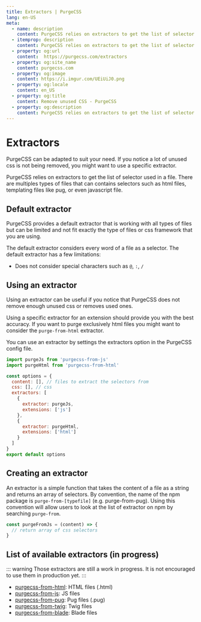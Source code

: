 ```yaml
---
title: Extractors | PurgeCSS
lang: en-US
meta:
  - name: description
    content: PurgeCSS relies on extractors to get the list of selector used in a file. There are multiples types of files that can contains selectors such as html files, templating files like pug, or even javascript file.
  - itemprop: description
    content: PurgeCSS relies on extractors to get the list of selector used in a file. There are multiples types of files that can contains selectors such as html files, templating files like pug, or even javascript file.
  - property: og:url
    content:  https://purgecss.com/extractors
  - property: og:site_name
    content: purgecss.com
  - property: og:image
    content: https://i.imgur.com/UEiUiJ0.png
  - property: og:locale
    content: en_US
  - property: og:title
    content: Remove unused CSS - PurgeCSS
  - property: og:description
    content: PurgeCSS relies on extractors to get the list of selector used in a file. There are multiples types of files that can contains selectors such as html files, templating files like pug, or even javascript file.
---
```


# Extractors

PurgeCSS can be adapted to suit your need. If you notice a lot of unused css is not being removed, you might want to use a specific extractor.

PurgeCSS relies on extractors to get the list of selector used in a file. There are multiples types of files that can contains selectors such as html files, templating files like pug, or even javascript file.

## Default extractor

PurgeCSS provides a default extractor that is working with all types of files but can be limited and not fit exactly the type of files or css framework that you are using.

The default extractor considers every word of a file as a selector. The default extractor has a few limitations:

* Does not consider special characters such as `@`, `:`, `/`

## Using an extractor

Using an extractor can be useful if you notice that PurgeCSS does not remove enough unused css or removes used ones.

Using a specific extractor for an extension should provide you with the best accuracy. If you want to purge exclusively html files you might want to consider the `purge-from-html` extractor.

You can use an extractor by settings the extractors option in the PurgeCSS config file.

```javascript
import purgeJs from 'purgecss-from-js'
import purgeHtml from 'purgecss-from-html'

const options = {
  content: [], // files to extract the selectors from
  css: [], // css
  extractors: [
    {
      extractor: purgeJs,
      extensions: ['js']
    },
    {
      extractor: purgeHtml,
      extensions: ['html']
    }
  ]
}
export default options
```

## Creating an extractor

An extractor is a simple function that takes the content of a file as a string and returns an array of selectors. By convention, the name of the npm package is `purge-from-[typefile]` \(e.g. purge-from-pug\). Using this convention will allow users to look at the list of extractor on npm by searching `purge-from`.

```javascript
const purgeFromJs = (content) => {
  // return array of css selectors
}
```

## List of available extractors (in progress)

::: warning
Those extractors are still a work in progress.
It is not encouraged to use them in production yet.
:::

- [purgecss-from-html](https://github.com/FullHuman/purgecss/blob/main/packages/purgecss-from-html): HTML files (.html)
- [purgecss-from-js](https://github.com/FullHuman/purgecss/blob/main/packages/purgecss-from-js): JS files
- [purgecss-from-pug](https://github.com/FullHuman/purgecss/blob/main/packages/purgecss-from-pug): Pug files (.pug)
- [purgecss-from-twig](): Twig files
- [purgecss-from-blade](): Blade files
